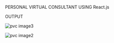 PERSONAL VIRTUAL CONSULTANT  USING React.js

OUTPUT

![pvc image3](https://github.com/user-attachments/assets/50ec8a54-08c7-4b28-b574-0a7e934ea230)

![pvc image2](https://github.com/user-attachments/assets/aa38e530-524e-4e40-bf20-707a15bbd874)
